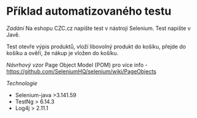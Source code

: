 # Příklad automatizovaného testu 

*Zadání*
Na eshopu CZC.cz napište test v nástroji Selenium. Test napište v Javě.

Test otevře výpis produktů, vloží libovolný produkt do košíku, přejde do košíku a ověří, že
nákup je vložen do košíku.

*Návrhový vzor*
Page Object Model (POM)
pro více info - https://github.com/SeleniumHQ/selenium/wiki/PageObjects

*Technologie*
- Selenium-java >3.141.59
- TestNg > 6.14.3
- Log4j > 2.11.1

